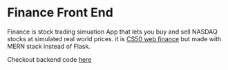 # Finance Front End
Finance is stock trading simuation App that lets you buy and sell NASDAQ stocks at simulated real world prices.
it is [CS50 web finance](https://cs50.harvard.edu/x/2020/tracks/web/finance/) but made with MERN stack instead of Flask.

Checkout backend code [here](https://github.com/prateekbhatia1402/finance-cs50-backend)
